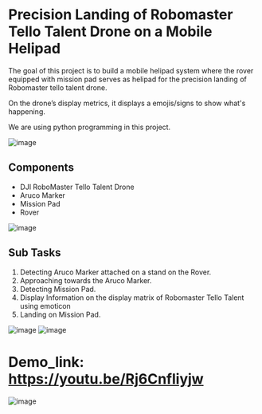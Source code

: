 # Precision Landing of Robomaster Tello Talent Drone on a Mobile Helipad ##

The goal of this project is to build a mobile helipad system where the rover equipped with mission pad serves as helipad for  the precision landing of Robomaster tello talent drone. 

On the drone’s display metrics, it displays a emojis/signs to show what's happening. 

We are using python programming in this project.

![image](https://github.com/user-attachments/assets/38076cea-d572-40db-8942-b1f92caa6431)


## Components
* DJI RoboMaster Tello Talent Drone
* Aruco Marker
* Mission Pad
* Rover

![image](https://github.com/AyemonBaraka/Precision_Landing_Tello_Drone_mission_pad/assets/123589496/3cc8ae2e-5498-4725-946a-b3ea10f89582)

## Sub Tasks

1.  Detecting Aruco Marker attached on a stand on the Rover.
2.  Approaching towards the Aruco Marker.
3.  Detecting Mission Pad.
4.  Display Information on the display matrix of Robomaster Tello Talent using emoticon
5.  Landing on Mission Pad.
   
![image](https://github.com/user-attachments/assets/ad7dcaec-93cd-49af-bbef-40892f4e1459)
![image](https://github.com/user-attachments/assets/af173f1e-217c-406e-8c8f-91e413eb9a4e)




# Demo_link:  https://youtu.be/Rj6Cnfliyjw

![image](https://github.com/user-attachments/assets/b0cb9fb1-6078-4417-94d7-df53dab2a9f0)

